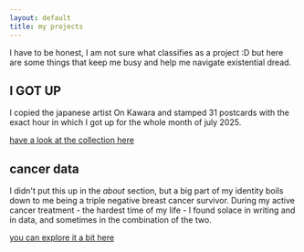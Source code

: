 ```yaml
---
layout: default
title: my projects
---
```


I have to be honest, I am not sure what classifies as a project :D
but here are some things that keep me busy and help me navigate existential dread.

## I GOT UP
I copied the japanese artist On Kawara and stamped 31 postcards with the exact hour in which I got up for the whole month of july 2025.

[have a look at the collection here](/pages/i-got-up/)

## cancer data
I didn't put this up in the _about_ section, but a big part of my identity boils down to me being a triple negative breast cancer survivor. During my active cancer treatment - the hardest time of my life - I found solace in writing and in data, and sometimes in the combination of the two.

[you can explore it a bit here ](/pages/cancer.md)
